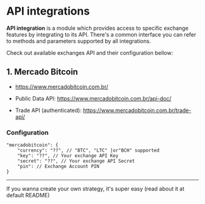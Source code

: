 # API integrations

**API integration** is a module which provides access to specific exchange features by integrating to its API. There's a common interface you can refer to methods and parameters supported by all integrations.

Check out available exchanges API and their configuration bellow:

## 1. Mercado Bitcoin
- https://www.mercadobitcoin.com.br/

- Public Data API: https://www.mercadobitcoin.com.br/api-doc/

- Trade API (authenticated): https://www.mercadobitcoin.com.br/trade-api/

### Configuration

```
"mercadobitcoin": {
    "currency": "??", // "BTC", "LTC" |or"BCH" supported
    "key": "??", // Your exchange API Key
    "secret": "??", // Your exchange API Secret
    "pin": // Exchange Account PIN
}
```

***

If you wanna create your own strategy, it's super easy (read about it at default README)